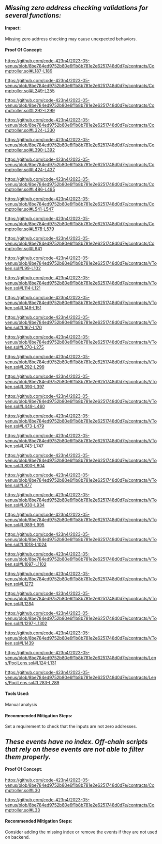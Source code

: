 
## *Missing zero address checking validations for several functions:*

#### Impact:

Missing zero address checking may cause unexpected behaviors.

#### Proof Of Concept:

https://github.com/code-423n4/2023-05-venus/blob/8be784ed9752b80e6f1b8b781e2e6251748d0d7e/contracts/Comptroller.sol#L187-L189

https://github.com/code-423n4/2023-05-venus/blob/8be784ed9752b80e6f1b8b781e2e6251748d0d7e/contracts/Comptroller.sol#L249-L255

https://github.com/code-423n4/2023-05-venus/blob/8be784ed9752b80e6f1b8b781e2e6251748d0d7e/contracts/Comptroller.sol#L292-L299

https://github.com/code-423n4/2023-05-venus/blob/8be784ed9752b80e6f1b8b781e2e6251748d0d7e/contracts/Comptroller.sol#L324-L330

https://github.com/code-423n4/2023-05-venus/blob/8be784ed9752b80e6f1b8b781e2e6251748d0d7e/contracts/Comptroller.sol#L390-L392

https://github.com/code-423n4/2023-05-venus/blob/8be784ed9752b80e6f1b8b781e2e6251748d0d7e/contracts/Comptroller.sol#L424-L437

https://github.com/code-423n4/2023-05-venus/blob/8be784ed9752b80e6f1b8b781e2e6251748d0d7e/contracts/Comptroller.sol#L486-L495

https://github.com/code-423n4/2023-05-venus/blob/8be784ed9752b80e6f1b8b781e2e6251748d0d7e/contracts/Comptroller.sol#L541-L547

https://github.com/code-423n4/2023-05-venus/blob/8be784ed9752b80e6f1b8b781e2e6251748d0d7e/contracts/Comptroller.sol#L578-L579

https://github.com/code-423n4/2023-05-venus/blob/8be784ed9752b80e6f1b8b781e2e6251748d0d7e/contracts/Comptroller.sol#L641

https://github.com/code-423n4/2023-05-venus/blob/8be784ed9752b80e6f1b8b781e2e6251748d0d7e/contracts/VToken.sol#L99-L102

https://github.com/code-423n4/2023-05-venus/blob/8be784ed9752b80e6f1b8b781e2e6251748d0d7e/contracts/VToken.sol#L114-L121

https://github.com/code-423n4/2023-05-venus/blob/8be784ed9752b80e6f1b8b781e2e6251748d0d7e/contracts/VToken.sol#L148-L151

https://github.com/code-423n4/2023-05-venus/blob/8be784ed9752b80e6f1b8b781e2e6251748d0d7e/contracts/VToken.sol#L167-L170

https://github.com/code-423n4/2023-05-venus/blob/8be784ed9752b80e6f1b8b781e2e6251748d0d7e/contracts/VToken.sol#L270-L275

https://github.com/code-423n4/2023-05-venus/blob/8be784ed9752b80e6f1b8b781e2e6251748d0d7e/contracts/VToken.sol#L292-L299

https://github.com/code-423n4/2023-05-venus/blob/8be784ed9752b80e6f1b8b781e2e6251748d0d7e/contracts/VToken.sol#L390-L397

https://github.com/code-423n4/2023-05-venus/blob/8be784ed9752b80e6f1b8b781e2e6251748d0d7e/contracts/VToken.sol#L449-L460

https://github.com/code-423n4/2023-05-venus/blob/8be784ed9752b80e6f1b8b781e2e6251748d0d7e/contracts/VToken.sol#L473-L479

https://github.com/code-423n4/2023-05-venus/blob/8be784ed9752b80e6f1b8b781e2e6251748d0d7e/contracts/VToken.sol#L743-L747

https://github.com/code-423n4/2023-05-venus/blob/8be784ed9752b80e6f1b8b781e2e6251748d0d7e/contracts/VToken.sol#L800-L804

https://github.com/code-423n4/2023-05-venus/blob/8be784ed9752b80e6f1b8b781e2e6251748d0d7e/contracts/VToken.sol#L877

https://github.com/code-423n4/2023-05-venus/blob/8be784ed9752b80e6f1b8b781e2e6251748d0d7e/contracts/VToken.sol#L930-L934

https://github.com/code-423n4/2023-05-venus/blob/8be784ed9752b80e6f1b8b781e2e6251748d0d7e/contracts/VToken.sol#L989-L995

https://github.com/code-423n4/2023-05-venus/blob/8be784ed9752b80e6f1b8b781e2e6251748d0d7e/contracts/VToken.sol#L1018-L1024

https://github.com/code-423n4/2023-05-venus/blob/8be784ed9752b80e6f1b8b781e2e6251748d0d7e/contracts/VToken.sol#L1097-L1102

https://github.com/code-423n4/2023-05-venus/blob/8be784ed9752b80e6f1b8b781e2e6251748d0d7e/contracts/VToken.sol#L1272

https://github.com/code-423n4/2023-05-venus/blob/8be784ed9752b80e6f1b8b781e2e6251748d0d7e/contracts/VToken.sol#L1284

https://github.com/code-423n4/2023-05-venus/blob/8be784ed9752b80e6f1b8b781e2e6251748d0d7e/contracts/VToken.sol#L1297-L1302

https://github.com/code-423n4/2023-05-venus/blob/8be784ed9752b80e6f1b8b781e2e6251748d0d7e/contracts/VToken.sol#L1439

https://github.com/code-423n4/2023-05-venus/blob/8be784ed9752b80e6f1b8b781e2e6251748d0d7e/contracts/Lens/PoolLens.sol#L124-L131

https://github.com/code-423n4/2023-05-venus/blob/8be784ed9752b80e6f1b8b781e2e6251748d0d7e/contracts/Lens/PoolLens.sol#L283-L289
#### Tools Used:

Manual analysis

#### Recommended Mitigation Steps:

Set a requirement to check that the inputs are not zero addresses.

### ###################################################################

##  *These events have no index. Off-chain scripts that rely on these events are not able to filter them properly.*

#### Proof Of Concept:

https://github.com/code-423n4/2023-05-venus/blob/8be784ed9752b80e6f1b8b781e2e6251748d0d7e/contracts/Comptroller.sol#L30

https://github.com/code-423n4/2023-05-venus/blob/8be784ed9752b80e6f1b8b781e2e6251748d0d7e/contracts/Comptroller.sol#L33

#### Recommended Mitigation Steps:

Consider adding the missing index or remove the events if they are not used on backend.
